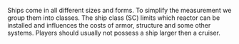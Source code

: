 Ships come in all different sizes and forms. 
To simplify the measurement we group them into classes.
The ship class (SC) limits which reactor can be installed
and influences the costs of armor, structure and some other systems. 
Players should usually not possess a ship larger then a cruiser.